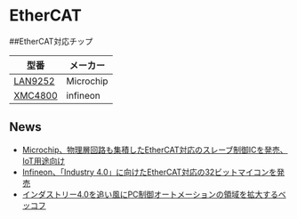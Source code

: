 # EtherCAT

##EtherCAT対応チップ

| 型番 | メーカー |
| -- | -- |
| [LAN9252](http://www.microchip.com/wwwproducts/Devices.aspx?product=LAN9252#utm_medium=Press-Release&utm_term=LAN9252_PR_4-16-15&utm_content=UNG&utm_campaign=LAN9252) | Microchip | 
| [XMC4800](https://www.infineon.com/cms/en/product/promopages/xmc4800/) | infineon|

## News

* [Microchip、物理層回路も集積したEtherCAT対応のスレーブ制御ICを発売、IoT用途向け](http://techon.nikkeibp.co.jp/article/NEWS/20150420/415123/)
* [Infineon、「Industry 4.0」に向けたEtherCAT対応の32ビットマイコンを発売](http://techon.nikkeibp.co.jp/article/NEWS/20150415/414422/)
* [インダストリー4.0を追い風にPC制御オートメーションの領域を拡大するベッコフ](http://monoist.atmarkit.co.jp/mn/articles/1504/20/news045.html)